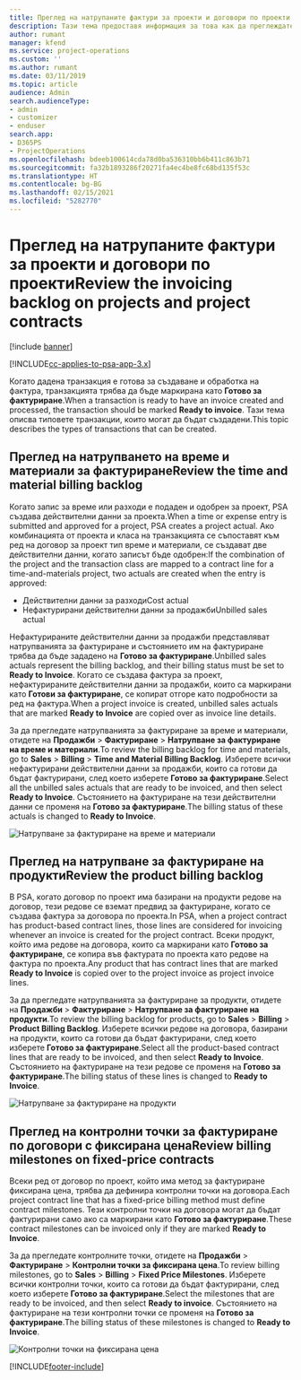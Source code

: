 ```yaml
---
title: Преглед на натрупаните фактури за проекти и договори по проекти
description: Тази тема предоставя информация за това как да преглеждате натрупванията на време, разходи и продукти и как да ги маркирате като готови за фактуриране.
author: rumant
manager: kfend
ms.service: project-operations
ms.custom: ''
ms.author: rumant
ms.date: 03/11/2019
ms.topic: article
audience: Admin
search.audienceType:
- admin
- customizer
- enduser
search.app:
- D365PS
- ProjectOperations
ms.openlocfilehash: bdeeb100614cda78d0ba536310bb6b411c863b71
ms.sourcegitcommit: fa32b1893286f20271fa4ec4be8fc68bd135f53c
ms.translationtype: HT
ms.contentlocale: bg-BG
ms.lasthandoff: 02/15/2021
ms.locfileid: "5282770"
---
```

# <a name="review-the-invoicing-backlog-on-projects-and-project-contracts"></a><span data-ttu-id="f541c-103">Преглед на натрупаните фактури за проекти и договори по проекти</span><span class="sxs-lookup"><span data-stu-id="f541c-103">Review the invoicing backlog on projects and project contracts</span></span>

[!include [banner](../includes/psa-now-project-operations.md)]

[!INCLUDE[cc-applies-to-psa-app-3.x](../includes/cc-applies-to-psa-app-3x.md)]

<span data-ttu-id="f541c-104">Когато дадена транзакция е готова за създаване и обработка на фактура, транзакцията трябва да бъде маркирана като **Готово за фактуриране**.</span><span class="sxs-lookup"><span data-stu-id="f541c-104">When a transaction is ready to have an invoice created and processed, the transaction should be marked **Ready to invoice**.</span></span> <span data-ttu-id="f541c-105">Тази тема описва типовете транзакции, които могат да бъдат създадени.</span><span class="sxs-lookup"><span data-stu-id="f541c-105">This topic describes the types of transactions that can be created.</span></span>

## <a name="review-the-time-and-material-billing-backlog"></a><span data-ttu-id="f541c-106">Преглед на натрупването на време и материали за фактуриране</span><span class="sxs-lookup"><span data-stu-id="f541c-106">Review the time and material billing backlog</span></span>

<span data-ttu-id="f541c-107">Когато запис за време или разходи е подаден и одобрен за проект, PSA създава действителни данни за проекта.</span><span class="sxs-lookup"><span data-stu-id="f541c-107">When a time or expense entry is submitted and approved for a project, PSA creates a project actual.</span></span> <span data-ttu-id="f541c-108">Ако комбинацията от проекта и класа на транзакцията се съпоставят към ред на договор за проект тип време и материали, се създават две действителни данни, когато записът бъде одобрен:</span><span class="sxs-lookup"><span data-stu-id="f541c-108">If the combination of the project and the transaction class are mapped to a contract line for a time-and-materials project, two actuals are created when the entry is approved:</span></span>

- <span data-ttu-id="f541c-109">Действителни данни за разходи</span><span class="sxs-lookup"><span data-stu-id="f541c-109">Cost actual</span></span> 
- <span data-ttu-id="f541c-110">Нефактурирани действителни данни за продажби</span><span class="sxs-lookup"><span data-stu-id="f541c-110">Unbilled sales actual</span></span>

<span data-ttu-id="f541c-111">Нефактурираните действителни данни за продажби представляват натрупванията за фактуриране и състоянието им на фактуриране трябва да бъде зададено на **Готово за фактуриране**.</span><span class="sxs-lookup"><span data-stu-id="f541c-111">Unbilled sales actuals represent the billing backlog, and their billing status must be set to **Ready to Invoice**.</span></span> <span data-ttu-id="f541c-112">Когато се създава фактура за проект, нефактурираните действителни данни за продажби, които са маркирани като **Готови за фактуриране**, се копират отгоре като подробности за ред на фактура.</span><span class="sxs-lookup"><span data-stu-id="f541c-112">When a project invoice is created, unbilled sales actuals that are marked **Ready to Invoice** are copied over as invoice line details.</span></span>

<span data-ttu-id="f541c-113">За да прегледате натрупванията за фактуриране за време и материали, отидете на **Продажби** \> **Фактуриране** \> **Натрупване за фактуриране на време и материали**.</span><span class="sxs-lookup"><span data-stu-id="f541c-113">To review the billing backlog for time and materials, go to **Sales** \> **Billing** \> **Time and Material Billing Backlog**.</span></span> <span data-ttu-id="f541c-114">Изберете всички нефактурирани действителни данни за продажби, които са готови да бъдат фактурирани, след което изберете **Готово за фактуриране**.</span><span class="sxs-lookup"><span data-stu-id="f541c-114">Select all the unbilled sales actuals that are ready to be invoiced, and then select **Ready to Invoice**.</span></span> <span data-ttu-id="f541c-115">Състоянието на фактуриране на тези действителни данни се променя на **Готово за фактуриране**.</span><span class="sxs-lookup"><span data-stu-id="f541c-115">The billing status of these actuals is changed to **Ready to Invoice**.</span></span>

![Натрупване за фактуриране на време и материали](media/TMBacklog.png)

## <a name="review-the-product-billing-backlog"></a><span data-ttu-id="f541c-117">Преглед на натрупване за фактуриране на продукти</span><span class="sxs-lookup"><span data-stu-id="f541c-117">Review the product billing backlog</span></span>

<span data-ttu-id="f541c-118">В PSA, когато договор по проект има базирани на продукти редове на договор, тези редове се вземат предвид за фактуриране, когато се създава фактура за договора по проекта.</span><span class="sxs-lookup"><span data-stu-id="f541c-118">In PSA, when a project contract has product-based contract lines, those lines are considered for invoicing whenever an invoice is created for the project contract.</span></span> <span data-ttu-id="f541c-119">Всеки продукт, който има редове на договора, които са маркирани като **Готово за фактуриране**, се копира във фактурата по проекта като редове на фактура по проекта.</span><span class="sxs-lookup"><span data-stu-id="f541c-119">Any product that has contract lines that are marked **Ready to Invoice** is copied over to the project invoice as project invoice lines.</span></span>

<span data-ttu-id="f541c-120">За да прегледате натрупванията за фактуриране за продукти, отидете на **Продажби** \> **Фактуриране** \> **Натрупване за фактуриране на продукти**.</span><span class="sxs-lookup"><span data-stu-id="f541c-120">To review the billing backlog for products, go to **Sales** \> **Billing** \> **Product Billing Backlog**.</span></span> <span data-ttu-id="f541c-121">Изберете всички редове на договора, базирани на продукти, които са готови да бъдат фактурирани, след което изберете **Готово за фактуриране**.</span><span class="sxs-lookup"><span data-stu-id="f541c-121">Select all the product-based contract lines that are ready to be invoiced, and then select **Ready to Invoice**.</span></span> <span data-ttu-id="f541c-122">Състоянието на фактуриране на тези редове се променя на **Готово за фактуриране**.</span><span class="sxs-lookup"><span data-stu-id="f541c-122">The billing status of these lines is changed to **Ready to Invoice**.</span></span>

![Натрупване за фактуриране на продукти](media/ProductBacklog.png)

## <a name="review-billing-milestones-on-fixed-price-contracts"></a><span data-ttu-id="f541c-124">Преглед на контролни точки за фактуриране по договори с фиксирана цена</span><span class="sxs-lookup"><span data-stu-id="f541c-124">Review billing milestones on fixed-price contracts</span></span>

<span data-ttu-id="f541c-125">Всеки ред от договор по проект, който има метод за фактуриране фиксирана цена, трябва да дефинира контролни точки на договора.</span><span class="sxs-lookup"><span data-stu-id="f541c-125">Each project contract line that has a fixed-price billing method must define contract milestones.</span></span> <span data-ttu-id="f541c-126">Тези контролни точки на договора могат да бъдат фактурирани само ако са маркирани като **Готово за фактуриране**.</span><span class="sxs-lookup"><span data-stu-id="f541c-126">These contract milestones can be invoiced only if they are marked **Ready to Invoice**.</span></span> 

<span data-ttu-id="f541c-127">За да прегледате контролните точки, отидете на **Продажби** \> **Фактуриране** \> **Контролни точки за фиксирана цена**.</span><span class="sxs-lookup"><span data-stu-id="f541c-127">To review billing milestones, go to **Sales** \> **Billing** \> **Fixed Price Milestones**.</span></span> <span data-ttu-id="f541c-128">Изберете всички контролни точки, които са готови да бъдат фактурирани, след което изберете **Готово за фактуриране**.</span><span class="sxs-lookup"><span data-stu-id="f541c-128">Select the milestones that are ready to be invoiced, and then select **Ready to invoice**.</span></span> <span data-ttu-id="f541c-129">Състоянието на фактуриране на тези контролни точки се променя на **Готово за фактуриране**.</span><span class="sxs-lookup"><span data-stu-id="f541c-129">The billing status of these milestones is changed to **Ready to Invoice**.</span></span>

![Контролни точки на фиксирана цена](media/FPBacklog.png)


[!INCLUDE[footer-include](../includes/footer-banner.md)]